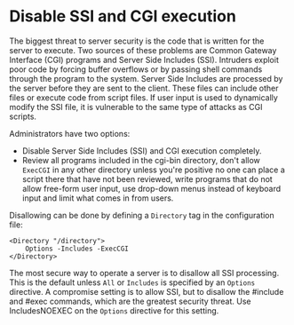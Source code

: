 # Disable SSI and CGI execution

The biggest threat to server security is the code that is written for the server to execute. Two sources of these 
problems are Common Gateway Interface (CGI) programs and Server Side Includes (SSI). Intruders exploit poor code by 
forcing buffer overflows or by passing shell commands through the program to the system. Server Side Includes are 
processed by the server before they are sent to the client. These files can include other files or execute code from 
script files. If user input is used to dynamically modify the SSI file, it is vulnerable to the same type of attacks 
as CGI scripts.

Administrators have two options:

* Disable Server Side Includes (SSI) and CGI execution completely.
* Review all programs included in the cgi-bin directory, don't allow `ExecCGI` in any other directory unless you're 
positive no one can place a script there that have not been reviewed, write programs that do not allow free-form user input, use drop-down menus instead of keyboard input and limit what comes in from users.

Disallowing can be done by defining a `Directory` tag in the configuration file:

```
<Directory "/directory">
    Options -Includes -ExecCGI
</Directory>
```

The most secure way to operate a server is to disallow all SSI processing. This is the default unless `All` or 
`Includes` is specified by an `Options` directive. A compromise setting is to allow SSI, but to disallow the #include 
and #exec commands, which are the greatest security threat. Use IncludesNOEXEC on the `Options` directive for this 
setting.


